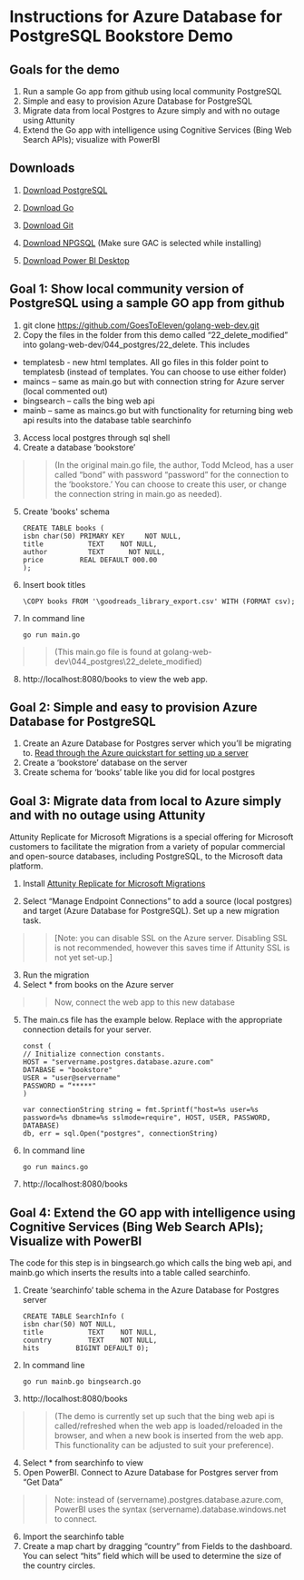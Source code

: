 # Instructions for Azure Database for PostgreSQL Bookstore Demo

## Goals for the demo
1.	Run a sample Go app from github using local community PostgreSQL
2.	Simple and easy to provision Azure Database for PostgreSQL
3.	Migrate data from local Postgres to Azure simply and with no outage using Attunity
4.	Extend the Go app with intelligence using Cognitive Services (Bing Web Search APIs); visualize with PowerBI


## Downloads
1.	[Download PostgreSQL](https://www.postgresql.org/download/windows/)

2.	[Download Go](https://golang.org/dl/)

3.	[Download Git](https://git-scm.com/download/win)

4.	[Download NPGSQL](https://github.com/npgsql/Npgsql/releases)
(Make sure GAC is selected while installing)

5.	[Download Power BI Desktop](https://powerbi.microsoft.com/en-us/desktop/)


## Goal 1: Show local community version of PostgreSQL using a sample GO app from github
1.	git clone https://github.com/GoesToEleven/golang-web-dev.git 
2.	Copy the files in the folder from this demo called “22_delete_modified” into golang-web-dev/044_postgres/22_delete. This includes 
-	templatesb - new html templates. All go files in this folder point to templatesb (instead of templates. You can choose to use either folder)
-	maincs – same as main.go but with connection string for Azure server (local commented out)
-	bingsearch – calls the bing web api
-	mainb – same as maincs.go but with functionality for returning bing web api results into the database table searchinfo
3.	Access local postgres through sql shell
4.	Create a database ‘bookstore’
>>(In the original main.go file, the author, Todd Mcleod, has a user called “bond” with password “password” for the connection to the ‘bookstore.’ You can choose to create this user, or change the connection string in main.go as needed).
5.	Create 'books' schema

        CREATE TABLE books (
        isbn char(50) PRIMARY KEY     NOT NULL,
        title           TEXT    NOT NULL,
        author          TEXT      NOT NULL,
        price         REAL DEFAULT 000.00
        );
6.	Insert book titles

        \COPY books FROM '\goodreads_library_export.csv' WITH (FORMAT csv);
7.	In command line

        go run main.go
>>(This main.go file is found at golang-web-dev\044_postgres\22_delete_modified)
8.	http://localhost:8080/books  to view the web app.

## Goal 2: Simple and easy to provision Azure Database for PostgreSQL
1.	Create an Azure Database for Postgres server which you’ll be migrating to. [Read through the Azure quickstart for setting up a server](https://docs.microsoft.com/en-us/azure/postgresql/quickstart-create-server-database-portal)
2.	Create a ‘bookstore’ database on the server
3.	Create schema for ‘books’ table like you did for local postgres

## Goal 3: Migrate data from local to Azure simply and with no outage using Attunity
Attunity Replicate for Microsoft Migrations is a special offering for Microsoft customers to facilitate the migration from a variety of popular commercial and open-source databases, including PostgreSQL, to the Microsoft data platform.
1.    Install [Attunity Replicate for Microsoft Migrations](https://www.attunity.com/products/replicate/attunity-replicate-for-microsoft-migration/)


2.	Select “Manage Endpoint Connections” to add a source (local postgres) and target (Azure Database for PostgreSQL). Set up a new migration task.
>>[Note: you can disable SSL on the Azure server. Disabling SSL is not recommended, however this saves time if Attunity SSL is not yet set-up.]
3.	Run the migration
4.	Select * from books on the Azure server

>>Now, connect the web app to this new database
5.	The main.cs file has the example below. Replace with the appropriate connection details for your server.


        const (
        // Initialize connection constants.
        HOST = "servername.postgres.database.azure.com"
        DATABASE = "bookstore"
        USER = "user@servername"
        PASSWORD = “*****"
        ) 
        
        var connectionString string = fmt.Sprintf("host=%s user=%s password=%s dbname=%s sslmode=require", HOST, USER, PASSWORD, DATABASE)
        db, err = sql.Open("postgres", connectionString)

6.	In command line 

        go run maincs.go
7.	http://localhost:8080/books


## Goal 4: Extend the GO app with intelligence using Cognitive Services (Bing Web Search APIs); Visualize with PowerBI
The code for this step is in bingsearch.go which calls the bing web api, and mainb.go which inserts the results into a table called searchinfo.
1.	Create ‘searchinfo’ table schema in the Azure Database for Postgres server

        CREATE TABLE SearchInfo (
        isbn char(50) NOT NULL,
        title           TEXT    NOT NULL,
        country         TEXT    NOT NULL,
        hits         BIGINT DEFAULT 0);
2.	In command line 
        
        go run mainb.go bingsearch.go
3.	http://localhost:8080/books 
>>(The demo is currently set up such that the bing web api is called/refreshed when the web app is loaded/reloaded in the browser, and when a new book is inserted from the web app. This functionality can be adjusted to suit your preference).
4.	Select * from searchinfo to view 
5.	Open PowerBI. Connect to Azure Database for Postgres server from “Get Data”
>>Note: instead of (servername).postgres.database.azure.com, PowerBI uses the syntax (servername).database.windows.net to connect. 
6.	Import the searchinfo table
7.	Create a map chart by dragging “country” from Fields to the dashboard. You can select “hits” field which will be used to determine the size of the country circles.

